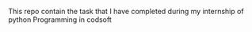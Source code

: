 This repo contain the task that I have completed during my internship of python Programming in codsoft
